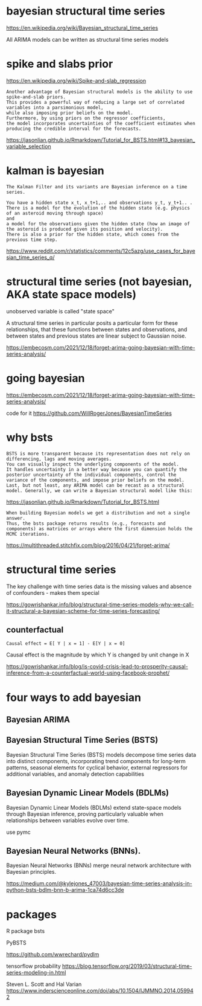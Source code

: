 
# bayesian structural time series

https://en.wikipedia.org/wiki/Bayesian_structural_time_series

All ARIMA models can be written as structural time series models


# spike and slabs prior

https://en.wikipedia.org/wiki/Spike-and-slab_regression

```
Another advantage of Bayesian structural models is the ability to use spike-and-slab priors.
This provides a powerful way of reducing a large set of correlated variables into a parsimonious model,
while also imposing prior beliefs on the model.
Furthermore, by using priors on the regressor coefficients,
the model incorporates uncertainties of the coefficient estimates when producing the credible interval for the forecasts.
```

https://jasonlian.github.io/Rmarkdown/Tutorial_for_BSTS.html#13_bayesian_variable_selection

# kalman is bayesian

```
The Kalman Filter and its variants are Bayesian inference on a time series.

You have a hidden state x_t, x_t+1,.. and observations y_t, y_t+1.. .
There is a model for the evolution of the hidden state (e.g. physics of an asteroid moving through space)
and
a model for the observations given the hidden state (how an image of the asteroid is produced given its position and velocity).
There is also a prior for the hidden state, which comes from the previous time step.
```

https://www.reddit.com/r/statistics/comments/12c5azg/use_cases_for_bayesian_time_series_q/

# structural time series (not bayesian, AKA state space models)

unobserved variable is called "state space"

A structural time series in particular posits a particular form for these relationships, that these functions between states and observations, and between states and previous states are linear subject to Gaussian noise.

https://embecosm.com/2021/12/18/forget-arima-going-bayesian-with-time-series-analysis/


# going bayesian



https://embecosm.com/2021/12/18/forget-arima-going-bayesian-with-time-series-analysis/

code for it
https://github.com/WillRogerJones/BayesianTimeSeries

# why bsts

```
BSTS is more transparent because its representation does not rely on differencing, lags and moving averages.
You can visually inspect the underlying components of the model.
It handles uncertainty in a better way because you can quantify the posterior uncertainty of the individual components, control the variance of the components, and impose prior beliefs on the model.
Last, but not least, any ARIMA model can be recast as a structural model. Generally, we can write a Bayesian structural model like this:
```

https://jasonlian.github.io/Rmarkdown/Tutorial_for_BSTS.html

```
When building Bayesian models we get a distribution and not a single answer.
Thus, the bsts package returns results (e.g., forecasts and components) as matrices or arrays where the first dimension holds the MCMC iterations.

```

https://multithreaded.stitchfix.com/blog/2016/04/21/forget-arima/


# structural time series

The key challenge with time series data is the missing values and absence of confounders - makes them special

https://gowrishankar.info/blog/structural-time-series-models-why-we-call-it-structural-a-bayesian-scheme-for-time-series-forecasting/


## counterfactual 

```
Causal effect = E[ Y | x = 1] - E[Y | x = 0]
```

Causal effect is the magnitude by which Y is changed by unit change in X 

https://gowrishankar.info/blog/is-covid-crisis-lead-to-prosperity-causal-inference-from-a-counterfactual-world-using-facebook-prophet/

# four ways to add bayesian

## Bayesian ARIMA

## Bayesian Structural Time Series (BSTS)

Bayesian Structural Time Series (BSTS) models decompose time series data into distinct components, incorporating trend components for long-term patterns, seasonal elements for cyclical behavior, external regressors for additional variables, and anomaly detection capabilities


## Bayesian Dynamic Linear Models (BDLMs)

Bayesian Dynamic Linear Models (BDLMs) extend state-space models through Bayesian inference, proving particularly valuable when relationships between variables evolve over time. 

use pymc 

## Bayesian Neural Networks (BNNs).

Bayesian Neural Networks (BNNs) merge neural network architecture with Bayesian principles. 

https://medium.com/@kylejones_47003/bayesian-time-series-analysis-in-python-bsts-bdlm-bnn-b-arima-1ca74d6cc3de

# packages

R package bsts

PyBSTS

https://github.com/wwrechard/pydlm

tensorflow probability
https://blog.tensorflow.org/2019/03/structural-time-series-modeling-in.html

Steven L. Scott and Hal Varian
https://www.inderscienceonline.com/doi/abs/10.1504/IJMMNO.2014.059942
